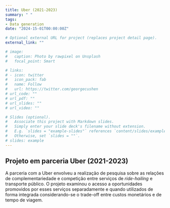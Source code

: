```yaml
---
title: Uber (2021-2023)
summary: " "
tags:
- Data generation
date: "2024-15-01T00:00:00Z"

# Optional external URL for project (replaces project detail page).
external_link: ""

# image:
#   caption: Photo by rawpixel on Unsplash
#   focal_point: Smart

# links:
# - icon: twitter
#   icon_pack: fab
#   name: Follow
#   url: https://twitter.com/georgecushen
# url_code: ""
# url_pdf: ""
# url_slides: ""
# url_video: ""

# Slides (optional).
#   Associate this project with Markdown slides.
#   Simply enter your slide deck's filename without extension.
#   E.g. `slides = "example-slides"` references `content/slides/example-slides.md`.
#   Otherwise, set `slides = ""`.
# slides: example
---
```


## Projeto em parceria Uber (2021-2023)

A parceria com a Uber envolveu a realização de pesquisa sobre as relações de complementariedade e competição entre serviços de *ride-hailing* e transporte público. O projeto examinou o acesso a oportunidades promovidos por esses serviços separadamente e quando utilizados de forma integrada considerando-se o trade-off entre custos monetários e de tempo de viagem.
